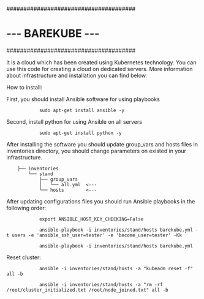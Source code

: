 ######################################
# --- BAREKUBE --- #
######################################

It is a cloud which has been created using Kubernetes technology. You can use this code for creating a cloud on dedicated servers. More information about infrastructure and installation you can find below.

How to install:


First, you should install Ansible software for using playbooks

                sudo apt-get install ansible -y

Second, install python for using Ansible on all servers

                sudo apt-get install python -y

After installing the software you should update group_vars and hosts files in inventories directory, you should change parameters on existed in your infrastructure.

		├── inventories
		    └── stand
		        ├── group_vars
		        │   └── all.yml  <---
		        └── hosts        <---

After updating configurations files you should run Ansible playbooks in the following order:

                export ANSIBLE_HOST_KEY_CHECKING=False

                ansible-playbook -i inventories/stand/hosts barekube.yml -t users -e 'ansible_ssh_user=tester' -e 'become_user=tester' -Kk

                ansible-playbook -i inventories/stand/hosts barekube.yml

Reset cluster:

                ansible -i inventories/stand/hosts -a "kubeadm reset -f" all -b 

                ansible -i inventories/stand/hosts -a "rm -rf /root/cluster_initialized.txt /root/node_joined.txt" all -b
